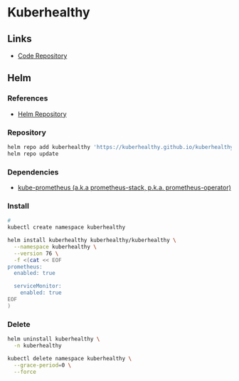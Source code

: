 # Kuberhealthy

## Links

- [Code Repository](https://github.com/kuberhealthy/kuberhealthy)

## Helm

### References

- [Helm Repository](https://github.com/kuberhealthy/kuberhealthy/tree/master/deploy/helm/kuberhealthy)

### Repository

```sh
helm repo add kuberhealthy 'https://kuberhealthy.github.io/kuberhealthy/helm-repos'
helm repo update
```

### Dependencies

- [kube-prometheus (a.k.a prometheus-stack, p.k.a. prometheus-operator)](/prometheus/prometheus-stack.md)

### Install

```sh
#
kubectl create namespace kuberhealthy
```

```sh
helm install kuberhealthy kuberhealthy/kuberhealthy \
  --namespace kuberhealthy \
  --version 76 \
  -f <(cat << EOF
prometheus:
  enabled: true

  serviceMonitor:
    enabled: true
EOF
)
```

<!-- ### Status

```sh
kubectl rollout status deploy/kuberhealthy \
  -n kuberhealthy
```

### Logs

```sh
kubectl logs \
  -l 'app.kubernetes.io/name=kuberhealthy' \
  -n kuberhealthy \
  -f
``` -->

### Delete

```sh
helm uninstall kuberhealthy \
  -n kuberhealthy

kubectl delete namespace kuberhealthy \
  --grace-period=0 \
  --force
```
